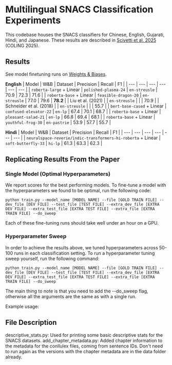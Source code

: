 # Multilingual SNACS Classification Experiments

This codebase houses the SNACS classifiers for Chinese, English, Gujarati, Hindi, and Japanese. These results are described in [Scivetti et al. 2025](https://people.cs.georgetown.edu/nschneid/p/xlingsnacs.pdf) (COLING 2025).

## Results

See model finetuning runs on [Weights & Biases](https://wandb.ai/nert/huggingface?nw=nwuserwss37).


**English**
| Model | W&B | Dataset | Precision | Recall | F1 |
| --- | --- | --- | --- | --- | --- |
| `roberta-large` + Linear | `polished-plasma-24` | `en-streusle` | 70.9 | 72.3 | 71.6 |
| `roberta-base` + Linear | `feasible-dragon-20` | `en-streusle` | 77.0 | 79.6 | **78.2** |
| Liu et al. (2021) | | `en-streusle` | | | 70.9 |
| Schneider et al. (2018) | | `en-streusle` | | | 55.7 |
| `bert-base-cased` + Linear | `confused-elevator-22` | `en-lp` | 67.4 | 70.1 | 68.7 |
| `roberta-base` + Linear | `pleasant-salad-21` | `en-lp` | 66.8 | 69.4 | 68.1 |
| `roberta-base` + Linear | `youthful-frog-30` | `en-pastrie` | 53.9 | 57.7 | 55.7 |

**Hindi**
| Model | W&B | Dataset | Precision | Recall | F1 |
| --- | --- | --- | --- | --- | --- |
| `neuralspace-reverie/indic-transformers-hi-roberta` + Linear | `soft-butterfly-33` | `hi-lp` | 61.3 | 63.3 | 62.3 |

## Replicating Results From the Paper

### Single Model (Optimal Hyperparameters)
We report scores for the best performing models. To fine-tune a model with the hyperparameters we found to be optimal, run the following code:

```
python train.py --model_name [MODEL NAME] --file [GOLD TRAIN FILE] --dev_file [DEV FILE] --test_file [TEST FILE] --extra_dev_file [EXTRA DEV FILE] --extra_test_file [EXTRA TEST FILE] --extra_file [EXTRA TRAIN FILE] --do_sweep
```


Each of these fine-tuning runs should take well under an hour on a GPU.

### Hyperparameter Sweep
In order to achieve the results above, we tuned hyperparameters across 50-100 runs in each classification setting. To run a hyperparameter tuning sweep yourself, run the following command:
```
python train.py --model_name [MODEL NAME] --file [GOLD TRAIN FILE] --dev_file [DEV FILE] --test_file [TEST FILE] --extra_dev_file [EXTRA DEV FILE] --extra_test_file [EXTRA TEST FILE] --extra_file [EXTRA TRAIN FILE] --do_sweep
```

The main thing to note is that you need to add the --do_sweep flag, otherwise all the arguments are the same as with a single run.

Example usage:


## File Description

descriptive_stats.py: Used for printing some basic descriptive stats for the SNACS datasets.
add_chapter_metadata.py: Added chapter information to the metadata for the conllulex files, coming from sentence IDs. Don't need to run again as the versions with the chapter metadata are in the data folder already.






